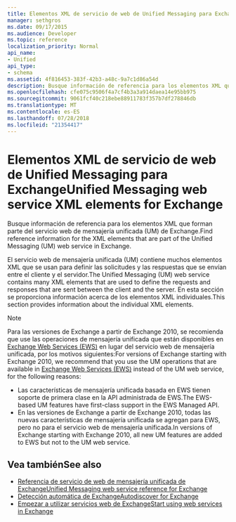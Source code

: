 ```yaml
---
title: Elementos XML de servicio de web de Unified Messaging para Exchange
manager: sethgros
ms.date: 09/17/2015
ms.audience: Developer
ms.topic: reference
localization_priority: Normal
api_name:
- Unified
api_type:
- schema
ms.assetid: 4f816453-383f-42b3-a48c-9a7c1d86a54d
description: Busque información de referencia para los elementos XML que forman parte del servicio web de mensajería unificada (UM) de Exchange.
ms.openlocfilehash: cfe075c9506f4a7cf4b3a3a914daea14e95bb975
ms.sourcegitcommit: 9061fcf40c218ebe88911783f357b7df278846db
ms.translationtype: MT
ms.contentlocale: es-ES
ms.lasthandoff: 07/28/2018
ms.locfileid: "21354417"
---
```

# <a name="unified-messaging-web-service-xml-elements-for-exchange"></a><span data-ttu-id="4e5c8-103">Elementos XML de servicio de web de Unified Messaging para Exchange</span><span class="sxs-lookup"><span data-stu-id="4e5c8-103">Unified Messaging web service XML elements for Exchange</span></span>

<span data-ttu-id="4e5c8-104">Busque información de referencia para los elementos XML que forman parte del servicio web de mensajería unificada (UM) de Exchange.</span><span class="sxs-lookup"><span data-stu-id="4e5c8-104">Find reference information for the XML elements that are part of the Unified Messaging (UM) web service in Exchange.</span></span>
  
<span data-ttu-id="4e5c8-105">El servicio web de mensajería unificada (UM) contiene muchos elementos XML que se usan para definir las solicitudes y las respuestas que se envían entre el cliente y el servidor.</span><span class="sxs-lookup"><span data-stu-id="4e5c8-105">The Unified Messaging (UM) web service contains many XML elements that are used to define the requests and responses that are sent between the client and the server.</span></span> <span data-ttu-id="4e5c8-106">En esta sección se proporciona información acerca de los elementos XML individuales.</span><span class="sxs-lookup"><span data-stu-id="4e5c8-106">This section provides information about the individual XML elements.</span></span>
  
> [!NOTE]
> <span data-ttu-id="4e5c8-107">Para las versiones de Exchange a partir de Exchange 2010, se recomienda que use las operaciones de mensajería unificada que están disponibles en [Exchange Web Services (EWS)](http://msdn.microsoft.com/library/60285497-0c4e-4e51-84e1-34dd6d89a5d8%28Office.15%29.aspx) en lugar del servicio web de mensajería unificada, por los motivos siguientes:</span><span class="sxs-lookup"><span data-stu-id="4e5c8-107">For versions of Exchange starting with Exchange 2010, we recommend that you use the UM operations that are available in [Exchange Web Services (EWS)](http://msdn.microsoft.com/library/60285497-0c4e-4e51-84e1-34dd6d89a5d8%28Office.15%29.aspx) instead of the UM web service, for the following reasons:</span></span> 
> - <span data-ttu-id="4e5c8-108">Las características de mensajería unificada basada en EWS tienen soporte de primera clase en la API administrada de EWS.</span><span class="sxs-lookup"><span data-stu-id="4e5c8-108">The EWS-based UM features have first-class support in the EWS Managed API.</span></span> 
> - <span data-ttu-id="4e5c8-109">En las versiones de Exchange a partir de Exchange 2010, todas las nuevas características de mensajería unificada se agregan para EWS, pero no para el servicio web de mensajería unificada.</span><span class="sxs-lookup"><span data-stu-id="4e5c8-109">In versions of Exchange starting with Exchange 2010, all new UM features are added to EWS but not to the UM web service.</span></span> 
  
## <a name="see-also"></a><span data-ttu-id="4e5c8-110">Vea también</span><span class="sxs-lookup"><span data-stu-id="4e5c8-110">See also</span></span>

- [<span data-ttu-id="4e5c8-111">Referencia de servicio de web de mensajería unificada de Exchange</span><span class="sxs-lookup"><span data-stu-id="4e5c8-111">Unified Messaging web service reference for Exchange</span></span>](unified-messaging-web-service-reference-for-exchange.md)
- [<span data-ttu-id="4e5c8-112">Detección automática de Exchange</span><span class="sxs-lookup"><span data-stu-id="4e5c8-112">Autodiscover for Exchange</span></span>](../exchange-web-services/autodiscover-for-exchange.md)
- [<span data-ttu-id="4e5c8-113">Empezar a utilizar servicios web de Exchange</span><span class="sxs-lookup"><span data-stu-id="4e5c8-113">Start using web services in Exchange</span></span>](../exchange-web-services/start-using-web-services-in-exchange.md)
    

